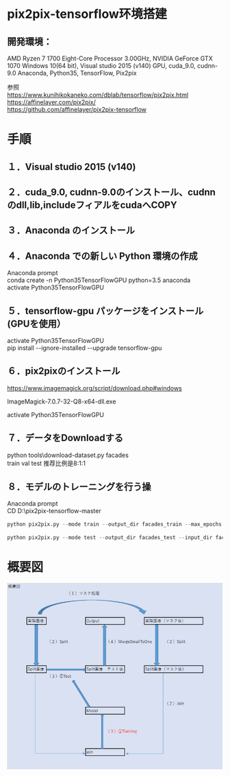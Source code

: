 # pix2pix-tensorflow环境搭建

## 開発環境：
AMD Ryzen 7 1700 Eight-Core Processor 3.00GHz, 
NVIDIA GeForce GTX 1070
Windows 10(64 bit),
Visual studio 2015 (v140)
GPU, cuda_9.0, cudnn-9.0
Anaconda,
Python35,
TensorFlow,
Pix2pix

参照					
https://www.kunihikokaneko.com/dblab/tensorflow/pix2pix.html					
https://affinelayer.com/pix2pix/					
https://github.com/affinelayer/pix2pix-tensorflow


# 手順										
## １．Visual studio 2015 (v140)										
										
## ２．cuda_9.0, cudnn-9.0のインストール、cudnnのdll,lib,includeフィアルをcudaへCOPY																				
## ３．Anaconda のインストール										
										
## ４．Anaconda での新しい Python 環境の作成										
Anaconda prompt										
conda create -n Python35TensorFlowGPU python=3.5 anaconda										
activate Python35TensorFlowGPU										
										
## ５．tensorflow-gpu パッケージをインストール (GPUを使用）										
activate Python35TensorFlowGPU										
pip install --ignore-installed --upgrade tensorflow-gpu										
										
## ６．pix2pixのインストール										
https://www.imagemagick.org/script/download.php#windows										
										
ImageMagick-7.0.7-32-Q8-x64-dll.exe										
										
activate Python35TensorFlowGPU										
										
## ７．データをDownloadする										
python tools\download-dataset.py facades										
train val test 推荐比例是8:1:1										
										
## ８．モデルのトレーニングを行う操										
										
Anaconda prompt										
CD D:\pix2pix-tensorflow-master										

```python
python pix2pix.py --mode train --output_dir facades_train --max_epochs 200 --input_dir facades\train  --which_direction BtoA		
```

```python										
python pix2pix.py --mode test --output_dir facades_test --input_dir facades/val --checkpoint facades_train
```

# 概要図

<img src="1.png">

